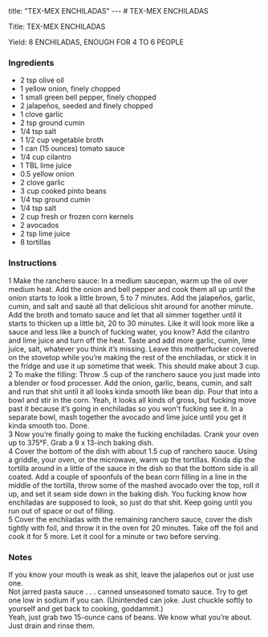 <!DOCTYPE HTML PUBLIC "-//W3C//DTD HTML 4.0 Transitional//EN">
<html>
  <head>
  title: "TEX-MEX ENCHILADAS"
---
# TEX-MEX ENCHILADAS<link rel='stylesheet' href='style.css' type='text/css'><meta http-equiv="Content-Style-Stype" content="text/css">
     <meta http-equiv="Content-Type" content="text/html;charset=utf-8">
     </head><body><div class="recipe" itemscope itemtype="http://schema.org/Recipe"><div class='header'><p class="title"><span class="label">Title:</span> <span itemprop="name">TEX-MEX ENCHILADAS</span></p>
<p class="yields"><span class="label">Yield:</span> <span itemprop="recipeYield">8 ENCHILADAS, ENOUGH FOR 4 TO 6 PEOPLE</span></p>
</div><div class="ing"><h3>Ingredients</h3><ul class="ing"><li class="ing" itemprop="ingredients">2 tsp olive oil </li>
<li class="ing" itemprop="ingredients">1 yellow onion, finely chopped </li>
<li class="ing" itemprop="ingredients">1 small green bell pepper, finely chopped </li>
<li class="ing" itemprop="ingredients">2 jalapeños, seeded and finely chopped </li>
<li class="ing" itemprop="ingredients">1 clove garlic </li>
<li class="ing" itemprop="ingredients">2 tsp ground cumin </li>
<li class="ing" itemprop="ingredients">1/4 tsp salt </li>
<li class="ing" itemprop="ingredients">1 1/2 cup vegetable broth </li>
<li class="ing" itemprop="ingredients">1 can (15 ounces) tomato sauce </li>
<li class="ing" itemprop="ingredients">1/4 cup cilantro </li>
<li class="ing" itemprop="ingredients">1 TBL lime juice </li>
<li class="ing" itemprop="ingredients">0.5 yellow onion </li>
<li class="ing" itemprop="ingredients">2 clove garlic </li>
<li class="ing" itemprop="ingredients">3 cup cooked pinto beans </li>
<li class="ing" itemprop="ingredients">1/4 tsp ground cumin </li>
<li class="ing" itemprop="ingredients">1/4 tsp salt </li>
<li class="ing" itemprop="ingredients">2 cup fresh or frozen corn kernels </li>
<li class="ing" itemprop="ingredients">2 avocados </li>
<li class="ing" itemprop="ingredients">2 tsp lime juice </li>
<li class="ing" itemprop="ingredients">8 tortillas </li>
</ul>
</div>
<div class="instructions"><h3 class="Instructions">Instructions</h3><div itemprop="recipeInstructions"><p>1 Make the ranchero sauce: In a medium saucepan, warm up the oil over medium heat. Add the onion and bell pepper and cook them all up until the onion starts to look a little brown, 5 to 7 minutes. Add the jalapeños, garlic, cumin, and salt and sauté all that delicious shit around for another minute. Add the broth and tomato sauce and let that all simmer together until it starts to thicken up a little bit, 20 to 30 minutes. Like it will look more like a sauce and less like a bunch of fucking water, you know? Add the cilantro and lime juice and turn off the heat. Taste and add more garlic, cumin, lime juice, salt, whatever you think it’s missing. Leave this motherfucker covered on the stovetop while you’re making the rest of the enchiladas, or stick it in the fridge and use it up sometime that week. This should make about 3 cup.<br>2 To make the filling: Throw .5 cup of the ranchero sauce you just made into a blender or food processer. Add the onion, garlic, beans, cumin, and salt and run that shit until it all looks kinda smooth like bean dip. Pour that into a bowl and stir in the corn. Yeah, it looks all kinds of gross, but fucking move past it because it’s going in enchiladas so you won't fucking see it. In a separate bowl, mash together the avocado and lime juice until you get it kinda smooth too. Done.<br>3 Now you’re finally going to make the fucking enchiladas. Crank your oven up to 375°F. Grab a 9 x 13-inch baking dish.<br>4 Cover the bottom of the dish with about 1.5 cup of ranchero sauce. Using a griddle, your oven, or the microwave, warm up the tortillas. Kinda dip the tortilla around in a little of the sauce in the dish so that the bottom side is all coated. Add a couple of spoonfuls of the bean corn filling in a line in the middle of the tortilla, throw some of the mashed avocado over the top, roll it up, and set it seam side down in the baking dish. You fucking know how enchiladas are supposed to look, so just do that shit. Keep going until you run out of space or out of filling.<br>5 Cover the enchiladas with the remaining ranchero sauce, cover the dish tightly with foil, and throw it in the oven for 20 minutes. Take off the foil and cook it for 5 more. Let it cool for a minute or two before serving.</p></div></div><div class="modifications"><h3 class="Notes">Notes</h3><p>If you know your mouth is weak as shit, leave the jalapeños out or just use one.<br> Not jarred pasta sauce . . . canned unseasoned tomato sauce. Try to get one low in sodium if you can. (Unintended can joke. Just chuckle softly to yourself and get back to cooking, goddammit.)<br> Yeah, just grab two 15-ounce cans of beans. We know what you’re about. Just drain and rinse them.</p></div></div>

</body>
</html>
